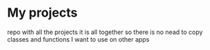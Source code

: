 # My projects
repo with all the projects
it is all together so there is no nead to copy classes and functions I want to use on other apps
